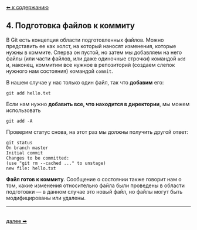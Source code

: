 [⬅  к содержанию](../readme.md)

## 4. Подготовка файлов к коммиту

В Git есть концепция области подготовленных файлов. Можно представить ее как холст, на который наносят изменения, которые нужны в коммите. Сперва он пустой, но затем мы добавляем на него файлы (или части файлов, или даже одиночные строчки) командой `add` и, наконец, коммитим все нужное в репозиторий (создаем слепок нужного нам состояния) командой `commit`.

В нашем случае у нас только один файл, так что **добавим** его:
```
git add hello.txt
```

Если нам нужно **добавить все, что находится в директории**, мы можем использовать
```
git add -A
```

Проверим статус снова, на этот раз мы должны получить другой ответ:
```
git status
On branch master
Initial commit
Changes to be committed:
(use "git rm --cached ..." to unstage)
new file: hello.txt
```

**Файл готов к коммиту**. Сообщение о состоянии также говорит нам о том, какие изменения относительно файла были проведены в области подготовки — в данном случае это новый файл, но файлы могут быть модифицированы или удалены.

---
&nbsp;<br>
[далее  ➡](commit.md)